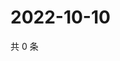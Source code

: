 # 2022-10-10

共 0 条

<!-- BEGIN WEIBO -->
<!-- 最后更新时间 Mon Oct 10 2022 02:22:17 GMT+0800 (China Standard Time) -->

<!-- END WEIBO -->
